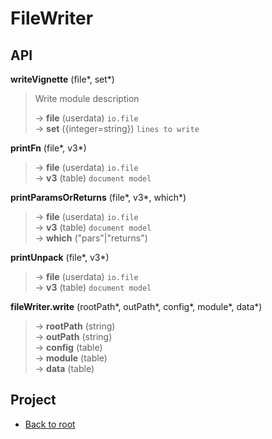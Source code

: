 # FileWriter



## API

**writeVignette** (file\*, set\*)  

> Write module description  
>
> &rarr; **file** (userdata) `io.file`  
> &rarr; **set** ({integer=string}) `lines to write`  

**printFn** (file\*, v3\*)  
> &rarr; **file** (userdata) `io.file`  
> &rarr; **v3** (table) `document model`  

**printParamsOrReturns** (file\*, v3\*, which\*)  
> &rarr; **file** (userdata) `io.file`  
> &rarr; **v3** (table) `document model`  
> &rarr; **which** ("pars"|"returns")  

**printUnpack** (file\*, v3\*)  
> &rarr; **file** (userdata) `io.file`  
> &rarr; **v3** (table) `document model`  

**fileWriter.write** (rootPath\*, outPath\*, config\*, module\*, data\*)  
> &rarr; **rootPath** (string)  
> &rarr; **outPath** (string)  
> &rarr; **config** (table)  
> &rarr; **module** (table)  
> &rarr; **data** (table)  

## Project

+ [Back to root](README.md)
